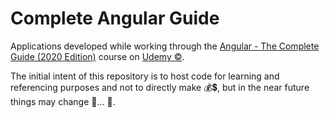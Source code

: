 # Complete Angular Guide
Applications developed while working through the [Angular - The Complete Guide (2020 Edition)](https://www.udemy.com/share/101WgABEMYeVpSQng=/) course on [Udemy :copyright:](https://www.udemy.com/).

The initial intent of this repository is to host code for learning and referencing purposes and not to directly make :moneybag::heavy_dollar_sign:, but in the near future things may change :zany_face:... :money_mouth_face:.
